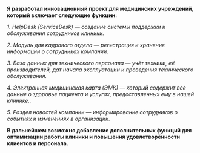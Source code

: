 **Я разработал инновационный проект для медицинских учреждений, который включает следующие функции:**

_1. HelpDesk (ServiceDesk) — создание системы поддержки и обслуживания сотрудников клиники._

_2. Модуль для кадрового отдела — регистрация и хранение информации о сотрудниках компании._

_3. База данных для технического персонала — учёт техники, её производителей, дат начала эксплуатации и проведения технического обслуживания._

_4. Электронная медицинская карта (ЭМК) — который содержит все данные о здоровье пациента и услугах, предоставленных ему в нашей клинике.._

_5. Раздел новостей компании — информирование сотрудников о событиях и изменениях в организации._


**В дальнейшем возможно добавление дополнительных функций для оптимизации работы клиники и повышения удовлетворённости клиентов и персонала.**
